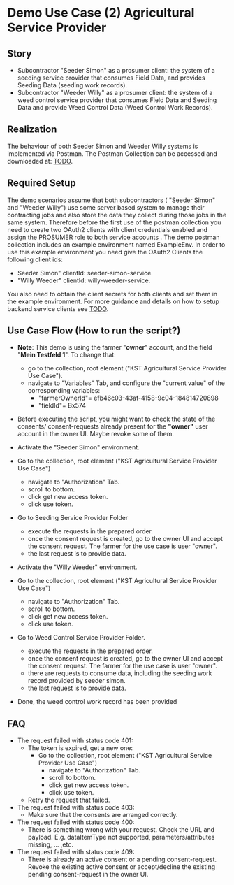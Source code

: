 # Demo Use Case (2) Agricultural Service Provider

## Story

- Subcontractor "Seeder Simon" as a prosumer client: the system of a seeding service provider that consumes Field Data, and provides Seeding Data (seeding work records).
- Subcontractor "Weeder Willy" as a prosumer client: the system of a weed control service provider that consumes Field Data and Seeding Data and provide Weed Control Data (Weed Control Work Records).

## Realization

The behaviour of both Seeder Simon and Weeder Willy systems is implemented via Postman. The Postman Collection can be accessed and downloaded at:  [TODO]().

## Required Setup

The demo scenarios assume that both subcontractors ( "Seeder Simon" and "Weeder Willy") use some server based system to manage their contracting jobs and also store the data they collect during those jobs in the same system. Therefore before the first use of the postman collection you need to create two OAuth2 clients with client credentials enabled and assign the PROSUMER role to both service accounts . The demo postman collection includes an example environment named ExampleEnv. In order to use this example environment you need give the OAuth2 Clients the following client ids:

- Seeder Simon" clientId: seeder-simon-service.
- "Willy Weeder" clientId: willy-weeder-service.

You also need to obtain the client secrets for both clients and set them in the example environment. For more guidance and details on how to setup backend service clients see  [TODO]().

## Use Case Flow (How to run the script?)

- **Note**: This demo is using the farmer "**owner**" account, and the field "**Mein Testfeld 1**". To change that:

  - go to the collection, root element ("KST Agricultural Service Provider Use Case").
  - navigate to "Variables" Tab, and configure the "current value" of the corresponding variables:
    - "farmerOwnerId"= efb46c03-43af-4158-9c04-184814720898
    - "fieldId"= Bx574
- Before executing the script, you might want to check the state of the consents/ consent-requests already present for the  **"owner"**  user account in the owner UI. Maybe revoke some of them.
- Activate the "Seeder Simon" environment.
- Go to the collection, root element ("KST Agricultural Service Provider Use Case")
  - navigate to "Authorization" Tab.
  - scroll to bottom.
  - click get new access token.
  - click use token.
- Go to Seeding Service Provider Folder
  - execute the requests in the prepared order.
  - once the consent request is created, go to the owner UI and accept the consent request. The farmer for the use case is user "owner".
  - the last request is to provide data.
- Activate the "Willy Weeder" environment.
- Go to the collection, root element ("KST Agricultural Service Provider Use Case")
  - navigate to "Authorization" Tab.
  - scroll to bottom.
  - click get new access token.
  - click use token.
- Go to Weed Control Service Provider Folder.
  - execute the requests in the prepared order.
  - once the consent request is created, go to the owner UI and accept the consent request. The farmer for the use case is user "owner".
  - there are requests to consume data, including the seeding work record provided by seeder simon.
  - the last request is to provide data.
- Done, the weed control work record has been provided

## FAQ

- The request failed with status code 401:
  - The token is expired, get a new one:
    - Go to the collection, root element ("KST Agricultural Service Provider Use Case")
      - navigate to "Authorization" Tab.
      - scroll to bottom.
      - click get new access token.
      - click use token.
  - Retry the request that failed.
- The request failed with status code 403:
  - Make sure that the consents are arranged correctly.
- The request failed with status code 400:
  - There is something wrong with your request. Check the URL and payload. E.g. dataItemType not supported, parameters/attributes missing, ... ,etc.
- The request failed with status code 409:
  - There is already an active consent or a pending consent-request. Revoke the existing active consent or accept/decline the existing pending consent-request in the owner UI.

